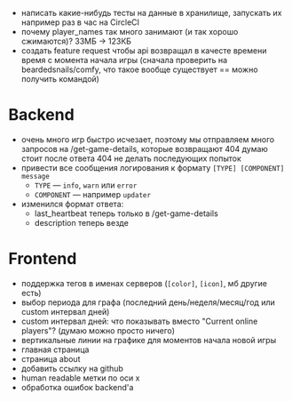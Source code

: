 * написать какие-нибудь тесты на данные в хранилище, запускать их например раз в час на CircleCI
* почему player_names так много занимают (и так хорошо сжимаются)? 33МБ → 123КБ
* создать feature request чтобы api возвращал в качесте времени время с момента начала игры (сначала проверить на beardedsnails/comfy, что такое вообще существует == можно получить командой)

# Backend
* очень много игр быстро исчезает, поэтому мы отправляем много запросов на /get-game-details, которые возвращают 404
    думаю стоит после ответа 404 не делать последующих попыток
* привести все сообщения логирования к формату `[TYPE] [COMPONENT] message`
    - `TYPE` — `info`, `warn` или `error`
    - `COMPONENT` — например `updater`
* изменился формат ответа:
    - last_heartbeat теперь только в /get-game-details
    - description теперь везде

# Frontend
* поддержка тегов в именах серверов (`[color]`, `[icon]`, мб другие есть)
* выбор периода для графа (последний день/неделя/месяц/год или custom интервал дней)
* custom интервал дней: что показывать вместо "Current online players"? (думаю можно просто ничего)
* вертикальные линии на графике для моментов начала новой игры
* главная страница
* страница about
* добавить ссылку на github
* human readable метки по оси x
* обработка ошибок backend'а
